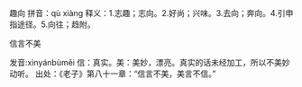 

趣向
拼音：qù xiàng
释义：1.志趣；志向。2.好尚；兴味。3.去向；奔向。4.引申指途径。5.向往；趋附。

信言不美

发音:xìnyánbùměi
信：真实。美：美妙，漂亮。真实的话未经加工，所以不美妙动听。
出处：《老子》第八十一章：“信言不美，美言不信。”
